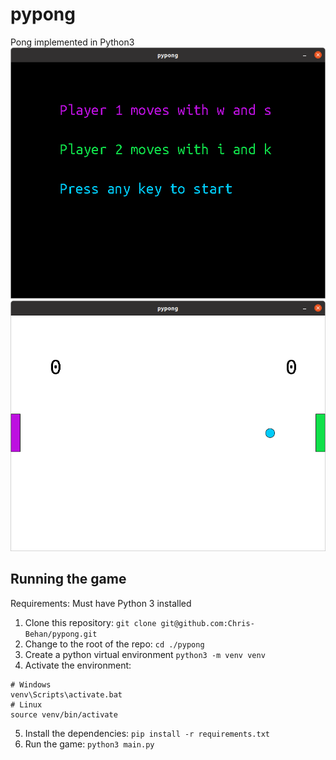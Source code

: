 # pypong
Pong implemented in Python3
![Menu](https://raw.githubusercontent.com/Chris-Behan/pypong/main/screenshots/menu.png)
![Gameplay](https://raw.githubusercontent.com/Chris-Behan/pypong/main/screenshots/gameplay.png)
## Running the game
Requirements: Must have Python 3 installed
1. Clone this repository: `git clone git@github.com:Chris-Behan/pypong.git`
2. Change to the root of the repo: `cd ./pypong`
3. Create a python virtual environment `python3 -m venv venv`
4. Activate the environment:
```
# Windows
venv\Scripts\activate.bat
# Linux
source venv/bin/activate
```
5. Install the dependencies: `pip install -r requirements.txt`
6. Run the game: `python3 main.py`
